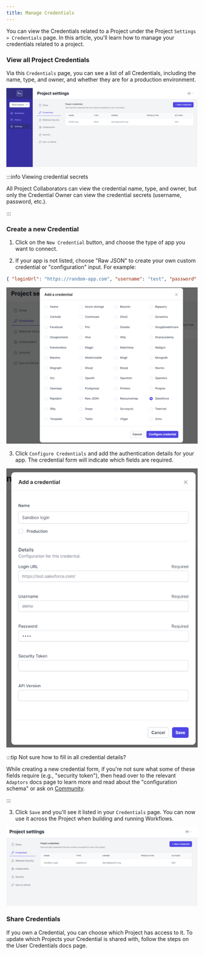 ```yaml
---
title: Manage Credentials
---
```


You can view the Credentials related to a Project under the Project
`Settings > Credentials` page. In this article, you'll learn how to manage your
credentials related to a project.

### View all Project Credentials

Via this `Credentials` page, you can see a list of all Credentials, including
the name, type, and owner, and whether they are for a production environment.

![Credentials Overview](/img/lightning_credentials_overview.png)

:::info Viewing credential secrets

All Project Collaborators can view the credential name, type, and owner, but
only the Credential Owner can view the credential secrets (username, password,
etc.).

:::

### Create a new Credential

1. Click on the `New Credential` button, and choose the type of app you want to
   connect.
   
2. If your app is not listed, choose "Raw JSON" to create your own custom
credential or "configuration" input. For example:

```json
{ "loginUrl": "https://random-app.com", "username": "test", "password": "pwd" }
```

![Credential Type](/img/lightning_choose_cred_type.png)

3. Click `Configure Credentials` and add the authentication details for your
   app. The credential form will indicate which fields are required.

![Add Credential](/img/lightning_add_cred.png)

:::tip Not sure how to fill in all credential details?

While creating a new credential form, if you're not sure what some of these
fields require (e.g., "security token"), then head over to the relevant
`Adaptors` docs page to learn more and read about the "configuration schema" or
ask on [Community](https://community.openfn.org).

:::

3. Click `Save` and you'll see it listed in your `Credentials` page. You can now
   use it across the Project when building and running Workflows.

![New Credential Ready](/img/lightning_new_cred_ready.png)

### Share Credentials

If you own a Credential, you can choose which Project has access to it. To update which Projects your Credential is shared with, follow the steps on the User Credentials docs page.
